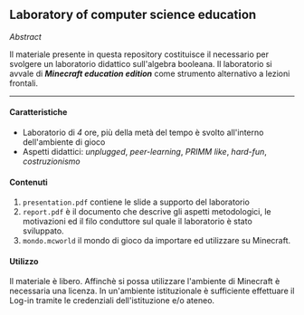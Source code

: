 ## Laboratory of computer science education

*Abstract*

Il materiale presente in questa repository costituisce il necessario per svolgere un laboratorio didattico sull'algebra booleana. Il laboratorio si avvale di ***Minecraft education edition*** come strumento alternativo a lezioni frontali.

---

#### Caratteristiche
- Laboratorio di *4* ore, più della metà del tempo è svolto all'interno dell'ambiente di gioco
- Aspetti didattici: *unplugged*, *peer-learning*, *PRIMM like*, *hard-fun*, *costruzionismo*


#### Contenuti

1.  `presentation.pdf` contiene le slide a supporto del laboratorio
2.  `report.pdf` è il documento che descrive gli aspetti metodologici, le motivazioni ed il filo conduttore sul quale il laboratorio è stato sviluppato.
3.  `mondo.mcworld` il mondo di gioco da importare ed utilizzare su Minecraft.


#### Utilizzo
Il materiale è libero. Affinchè si possa utilizzare l'ambiente di Minecraft è necessaria una licenza. In un'ambiente istituzionale è sufficiente effettuare il Log-in tramite le credenziali dell'istituzione e/o ateneo.
